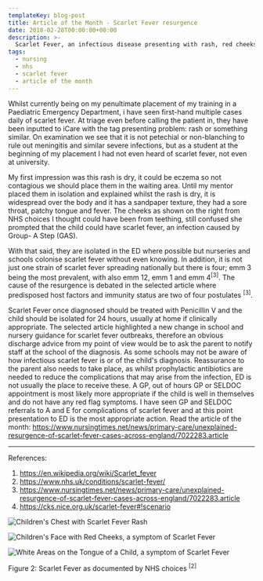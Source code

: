 ```yaml
---
templateKey: blog-post
title: Article of the Month - Scarlet Fever resurgence
date: 2018-02-28T00:00:00+00:00
description: >-
  Scarlet Fever, an infectious disease presenting with rash, red cheeks, sore throat, swollen or strawberry looking tongue and a fever typically > 39.C [2] . It is prominent in nurseries and schools but what happens when a child with scarlet fever presents to paediatric ED? The AOTM explores what I found out about scarlet fever on a recent placement, and what I mistook symptoms for.
tags:
  - nursing
  - nhs
  - scarlet fever
  - article of the month
---
```


<div class="blog__full-article">

<div class="blog__full-article-left">

Whilst currently being on my penultimate placement of my training in a Paediatric Emergency Department, i have seen first-hand multiple cases daily of scarlet fever. At triage even before calling the patient in, they have been inputted to iCare with the tag presenting problem: rash or something similar. On examination we see that it is not petechial or non-blanching to rule out meningitis and similar severe infections, but as a student at the beginning of my placement I had not even heard of scarlet fever, not even at university.

My first impression was this rash is dry, it could be eczema so not contagious we should place them in the waiting area. Until my mentor placed them in isolation and explained whilst the rash is dry, it is widespread over the body and it has a sandpaper texture, they had a sore throat, patchy tongue and fever. The cheeks as shown on the right from NHS choices I thought could have been from teething, still confused she prompted that the child could have scarlet fever, an infection caused by Group- A Step (GAS).

With that said, they are isolated in the ED where possible but nurseries and schools colonise scarlet fever without even knowing. In addition, it is not just one strain of scarlet fever spreading nationally but there is four; emm 3 being the most prevalent, with also emm 12, emm 1 and emm 4<sup>[3]</sup>. The cause of the resurgence is debated in the selected article where predisposed host factors and immunity status are two of four postulates <sup>[3]</sup>.

Scarlet Fever once diagnosed should be treated with Penicillin V and the child should be isolated for 24 hours, usually at home if clinically appropriate. The selected article highlighted a new change in school and nursery guidance for scarlet fever outbreaks, therefore an obvious discharge advice from my point of view would be to ask the parent to notify staff at the school of the diagnosis. As some schools may not be aware of how infectious scarlet fever is or of the child's diagnosis.
Reassurance to the parent also needs to take place, as whilst prophylactic antibiotics are needed to reduce the complications that may arise from the infection, ED is not usually the place to receive these. A GP, out of hours GP or SELDOC appointment is most likely more appropriate if the child is well in themselves and do not have any red flag symptoms. I have seen GP and SELDOC referrals to A and E for complications of scarlet fever and at this point presentation to ED is the most appropriate action.
Read the article of the month: https://www.nursingtimes.net/news/primary-care/unexplained-resurgence-of-scarlet-fever-cases-across-england/7022283.article

---

References:

1. https://en.wikipedia.org/wiki/Scarlet_fever
2. https://www.nhs.uk/conditions/scarlet-fever/
3. https://www.nursingtimes.net/news/primary-care/unexplained-resurgence-of-scarlet-fever-cases-across-england/7022283.article
4. https://cks.nice.org.uk/scarlet-fever#!scenario


</div>

<div class="blog__full-article-right">

<picture>

  ![Children's Chest with Scarlet Fever Rash](./scarlet-fever__2.png "Children's Chest with Scarlet Fever Rash")

  ![Children's Face with Red Cheeks, a symptom of Scarlet Fever](./scarlet-fever__3.png "Children's Face with Red Cheeks, a symptom of Scarlet Fever")

  ![White Areas on the Tongue of a Child, a symptom of Scarlet Fever](./scarlet-fever__4.png "White Areas on the Tongue of a Child, a symptom of Scarlet Fever")

  <span class="blog__full-article-image-caption tertiary">
    Figure 2: Scarlet Fever as documented by NHS choices <sup>[2]</sup>
  </span>

</picture>


</div>

</div>